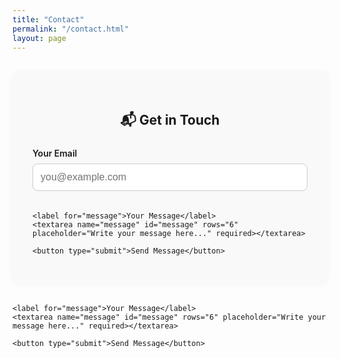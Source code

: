 ```yaml
---
title: "Contact"
permalink: "/contact.html"
layout: page
---
```


<!-- ✅ Mailchimp Sitewide Script (if not already in default layout) -->
<script id="mcjs">
!function(c,h,i,m,p){
  m=c.createElement(h),p=c.getElementsByTagName(h)[0],
  m.async=1,m.src=i,p.parentNode.insertBefore(m,p)
}(document,"script","https://chimpstatic.com/mcjs-connected/js/users/aa6e06d3ca4533f339ea0783b/f4a44c943af3b3947b766e8a7.js");
</script>

<style>
  .contact-form {
    max-width: 600px;
    margin: 2rem auto;
    padding: 2rem;
    background-color: #f9f9f9;
    border-radius: 12px;
    box-shadow: 0 0 10px rgba(0,0,0,0.05);
  }

  .contact-form h2 {
    text-align: center;
    margin-bottom: 1.5rem;
  }

  label {
    display: block;
    margin-bottom: 0.5rem;
    font-weight: 600;
  }

  input, textarea {
    width: 100%;
    padding: 0.75rem;
    margin-bottom: 1.2rem;
    border: 1px solid #ccc;
    border-radius: 8px;
    font-size: 1rem;
  }

  button {
    width: 100%;
    padding: 0.75rem;
    font-size: 1.1rem;
    border: none;
    border-radius: 8px;
    cursor: pointer;
    transition: background-color 0.3s ease;
    background-color: #007bff;
    color: #fff;
  }

  .contact-form button:hover {
    background-color: #0056b3;
  }
</style>

<!-- 📬 Contact Form -->
<div class="contact-form">
  <h2>📬 Get in Touch</h2>
  <form action="https://formspree.io/f/xovwdvzk" method="POST">
    <label for="email">Your Email</label>
    <input type="email" name="email" id="email" placeholder="you@example.com" required>

    <label for="message">Your Message</label>
    <textarea name="message" id="message" rows="6" placeholder="Write your message here..." required></textarea>

    <button type="submit">Send Message</button>
  </form>
</div>




    <label for="message">Your Message</label>
    <textarea name="message" id="message" rows="6" placeholder="Write your message here..." required></textarea>

    <button type="submit">Send Message</button>
  </form>
</div>
